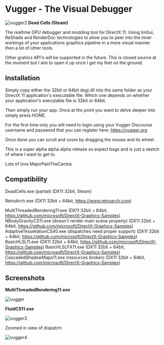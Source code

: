 # Vugger - The Visual Debugger

![vugger2](https://user-images.githubusercontent.com/89490246/185488870-710cde59-2e33-4ed4-b574-e1af585096f5.png)
**Dead Cells (Steam)**

The realtime GPU debugger and modding tool for DirectX 11.  Using ImGui, ReShade and RenderDoc technologies to allow you to peer into the inner workings of your applications graphics pipeline in a more visual manner then a lot of other tools.

Other grahics API's will be supported in the future.  This is closed source at the moment but I aim to open it up once I get my feet on the ground.


## Installation

Simply copy either the 32bit or 64bit dxgi.dll into the same folder as your DirectX 11 application's executable file.  Which one depends on whether your application's executable file is 32bit or 64bit.

Then simply run your app. Once at the point you want to delve deeper into simply press HOME.  

For the first time only you will need to login using your Vugger Discourse username and password that you can register here: https://vugger.org

Once done you can scroll and zoom by dragging the mouse and its wheel.  

This is a super alpha alpha alpha release so expect bugs and is just a sketch of where I want to get to.

Lots of love MajorPainTheCactus



## Compatibility

DeadCells.exe (partial) (DX11 32bit, Steam)

RetroArch.exe (DX11 32bit + 64bit, https://www.retroarch.com)

MultiThreadedRendering11.exe (DX11 32bit + 64bit, https://github.com/microsoft/DirectX-Graphics-Samples) 
NBodyGravityCS11.exe (doesn't render main scene properly) (DX11 32bit + 64bit, https://github.com/microsoft/DirectX-Graphics-Samples) 
AdaptiveTessellationCS40.exe (dispatches need proper support) (DX11 32bit + 64bit, https://github.com/microsoft/DirectX-Graphics-Samples) 
BasicHLSL11.exe (DX11 32bit + 64bit, https://github.com/microsoft/DirectX-Graphics-Samples) 
BasicHLSLFX11.exe (DX11 32bit + 64bit, https://github.com/microsoft/DirectX-Graphics-Samples) 
CascadedShadowMaps11.exe (resources broken) (DX11 32bit + 64bit, https://github.com/microsoft/DirectX-Graphics-Samples) 


## Screenshots

**MultiThreadedRendering11.exe**

![vugger](https://user-images.githubusercontent.com/89490246/185242089-146e69d6-f467-4d56-b5c1-2698302320d1.png)

**FluidCS11.exe**

![vugger3](https://user-images.githubusercontent.com/89490246/190256614-7de7216d-f66c-4b36-a0e6-48d4745281ac.png)

Zoomed in view of dispatch:

![vugger4](https://user-images.githubusercontent.com/89490246/190761458-ea299a65-ed01-48b7-94c2-207f20f79f7e.png)

